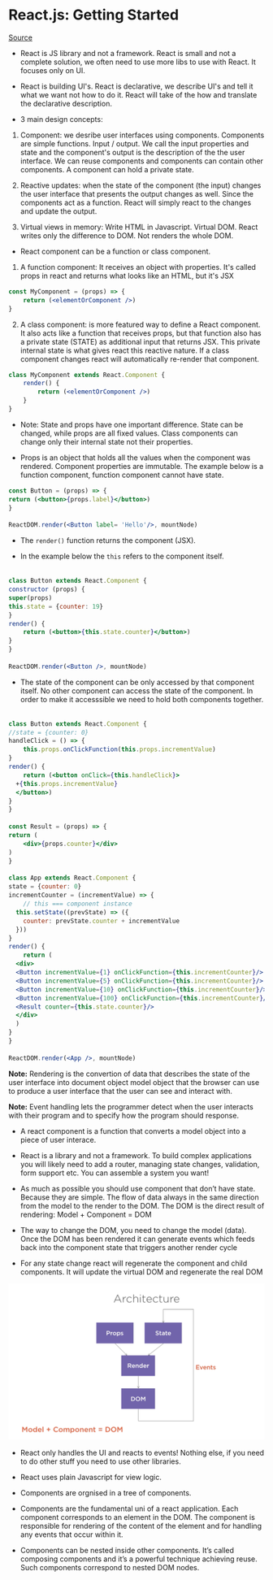 # React.js: Getting Started

[Source](https://app.pluralsight.com/library/courses/react-js-getting-started/table-of-contents)

* React is JS library and not a framework. React is small and not a complete solution, we often need to use more libs to use with React. It focuses only on UI. 

* React is building UI's. React is declarative, we describe UI's and tell it what we want not how to do it. React will take of the how and translate the declarative description. 

* 3 main design concepts:

1. Component: we desribe user interfaces using components. Components are simple functions. Input / output. We call the input properties and state and the component's output is the description of the the user interface. We can reuse components and components can contain other components. A component can hold a private state. 

2. Reactive updates: when the state of the component (the input) changes the user interface that presents the output changes as well. Since the components act as a function. React will simply react to the changes and update the output.

3. Virtual views in memory: Write HTML in Javascript. Virtual DOM. React writes only the difference to DOM. Not renders the whole DOM.

* React component can be a function or class component. 

1. A function component: It receives an object with properties. It's called props in react and returns what looks like an HTML, but it's JSX
```jsx
const MyComponent = (props) => {
    return (<elementOrComponent />)
}
```

2. A class component: is more featured way to define a React component. It also acts like a function that receives props, but that function also has a private state (STATE) as additional input that returns JSX. This private internal state is what gives react this reactive nature. If a class component changes react will automatically re-render that component. 

```jsx
class MyComponent extends React.Component {
    render() {
        return (<elementOrComponent />)
    }
}
```

* Note: State and props have one important difference. State can be changed, while props are all fixed values. Class components can change only their internal state not their properties. 

* Props is an object that holds all the values when the component was rendered. Component properties are immutable. The example below is a function component, function component cannot have state. 

```jsx
const Button = (props) => {
return (<button>{props.label}</button>)
}

ReactDOM.render(<Button label= 'Hello'/>, mountNode)
``` 

* The `render()` function returns the component (JSX).


* In the example below the `this` refers to the component itself. 
```jsx

class Button extends React.Component {
constructor (props) {
super(props)
this.state = {counter: 19}
}
render() {
	return (<button>{this.state.counter}</button>)
}
}

ReactDOM.render(<Button />, mountNode)
``` 

* The state of the component can be only accessed by that component itself. No other component can access the state of the component. In order to make it accesssible we need to hold both components together. 

```jsx

class Button extends React.Component {
//state = {counter: 0}
handleClick = () => {
	this.props.onClickFunction(this.props.incrementValue)
}
render() {
	return (<button onClick={this.handleClick}>
  +{this.props.incrementValue}
  </button>)
}
}

const Result = (props) => {
return (
	<div>{props.counter}</div>
)
}

class App extends React.Component {
state = {counter: 0}
incrementCounter = (incrementValue) => {
	// this === component instance
  this.setState((prevState) => ({
  	counter: prevState.counter + incrementValue
  }))
}
render() {
	return (
  <div>
  <Button incrementValue={1} onClickFunction={this.incrementCounter}/>
  <Button incrementValue={5} onClickFunction={this.incrementCounter}/>
  <Button incrementValue={10} onClickFunction={this.incrementCounter}/>
  <Button incrementValue={100} onClickFunction={this.incrementCounter}/>
  <Result counter={this.state.counter}/>
  </div>
  )
}
}

ReactDOM.render(<App />, mountNode)

``` 

**Note:** Rendering is the convertion of data that describes the state of the user interface into document object model object that the browser can use to produce a user interface that the user can see and interact with. 

**Note:** Event handling lets the programmer detect when the user interacts with their program and to specify how the program should response.

* A react component is a function that converts a model object into a piece of user interace. 

* React is a library and not a framework. To build complex applications you will likely need to add a router, managing state changes, validation, form support etc. You can assemble a system you want!

* As much as possible you should use component that don’t have state. Because they are simple. The flow of data always in the same direction from the model to the render to the DOM. The DOM is the direct result of rendering: Model + Component = DOM

* The way to change the DOM, you need to change the model (data). Once the DOM has been rendered it can generate events which feeds back into the component state that triggers another render cycle

* For any state change react will regenerate the component and child components. It will update the virtual DOM and regenerate the real DOM

![Arch](./images/react-architecture.png)

* React only handles the UI and reacts to events! Nothing else, if you need to do other stuff you need to use other libraries. 

* React uses plain Javascript for view logic.

* Components are orgnised in a tree of components. 

* Components are the fundamental uni of a react application. Each component corresponds to an element in the DOM. The component is responsible for rendering of the content of the element and for handling any events that occur within it. 

* Components can be nested inside other components. It’s called composing components and it’s a powerful technique achieving reuse. Such components correspond to nested DOM nodes.  

